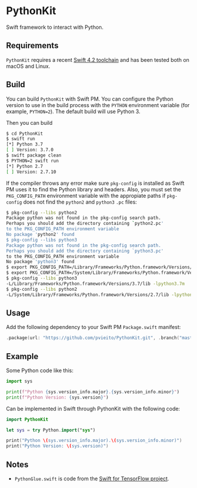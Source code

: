 #  PythonKit

Swift framework to interact with Python.

## Requirements

`PythonKit` requires a recent [Swift 4.2 toolchain](https://swift.org/download/#swift-42-convergence-snapshots) and has been tested both on macOS and Linux.

## Build

You can build `PythonKit` with Swift PM. You can configure the Python version to use in the build process with the `PYTHON` environment variable (for example, `PYTHON=2`). The default build will use Python 3.

Then you can build 

```bash
$ cd PythonKit
$ swift run
[*] Python 3.7
[ ] Version: 3.7.0
$ swift package clean
$ PYTHON=2 swift run
[*] Python 2.7
[ ] Version: 2.7.10
```

If the compiler throws any error make sure `pkg-config` is installed as Swift PM uses it to find the Python library and headers. Also, you must set the `PKG_CONFIG_PATH` environment variable with the appropiate paths if `pkg-config` does not find the `python2` and `python3` `.pc` files:

```bash
$ pkg-config --libs python2
Package python was not found in the pkg-config search path.
Perhaps you should add the directory containing `python2.pc'
to the PKG_CONFIG_PATH environment variable
No package 'python2' found
$ pkg-config --libs python3
Package python was not found in the pkg-config search path.
Perhaps you should add the directory containing `python3.pc'
to the PKG_CONFIG_PATH environment variable
No package 'python3' found
$ export PKG_CONFIG_PATH=/Library/Frameworks/Python.framework/Versions/3.7/lib/pkgconfig/:$PKG_CONFIG_PATH
$ export PKG_CONFIG_PATH=/System/Library/Frameworks/Python.framework/Versions/2.7/lib/pkgconfig/:$PKG_CONFIG_PATH
$ pkg-config --libs python3
-L/Library/Frameworks/Python.framework/Versions/3.7/lib -lpython3.7m
$ pkg-config --libs python2
-L/System/Library/Frameworks/Python.framework/Versions/2.7/lib -lpython2.7
```

## Usage

Add the following dependency to your Swift PM `Package.swift` manifest:

```swift
.package(url: "https://github.com/pvieito/PythonKit.git", .branch("master")),
```

## Example

Some Python code like this:

```python
import sys

print(f"Python {sys.version_info.major}.{sys.version_info.minor}")
print(f"Python Version: {sys.version}")
```

Can be implemented in Swift through PythonKit with the following code:

```swift
import PythonKit

let sys = try Python.import("sys")

print("Python \(sys.version_info.major).\(sys.version_info.minor)")
print("Python Version: \(sys.version)")
```

## Notes

- `PythonGlue.swift` is code from the [Swift for TensorFlow project](https://github.com/tensorflow/swift).
